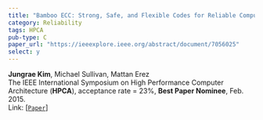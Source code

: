 ```yaml
---
title: "Bamboo ECC: Strong, Safe, and Flexible Codes for Reliable Computer Memory"
category: Reliability
tags: HPCA
pub-type: C
paper_url: "https://ieeexplore.ieee.org/abstract/document/7056025"
select: y
---
```


**Jungrae Kim**, Michael Sullivan, Mattan Erez<br>
The IEEE International Symposium on High Performance Computer Architecture (**HPCA**), acceptance rate = 23%, **Best Paper Nominee**, Feb. 2015. <br>
Link: [[```Paper```](https://ieeexplore.ieee.org/abstract/document/7056025)]

